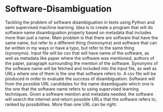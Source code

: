 # Software-Disambiguation
Tackling the problem of software disambiguation in texts using Python and semi supervised machine learning. 
Idea is to create a program that will do software name disambiguation properly based on metadata that includes more than just a name. Main problem is that there are software that have the same name, but refer to a different thing (homonyms) and software that can be written in my ways or have a typo, but refer to the same thing (synonyms). Input file will be csv that will have name of the software, as well as metadata like paper where the software was mentioned, authors of the paper, paragraph surrounding the mention of the software. Synonyms of the software name will be fetched and included into the input file, as well as URLs where one of them is the one that software refers to. A csv file will be produced in order to evaluate the success of disambiguation. Software will from the possible URL candidates for the name disambiguate which one is the one that the software name refers to using supervised learning techniques. Given a software mention and metadata needed, the software will search the internet and return possible URLs that the software refers to, ranked by possibilities. More than one URL can be right.
